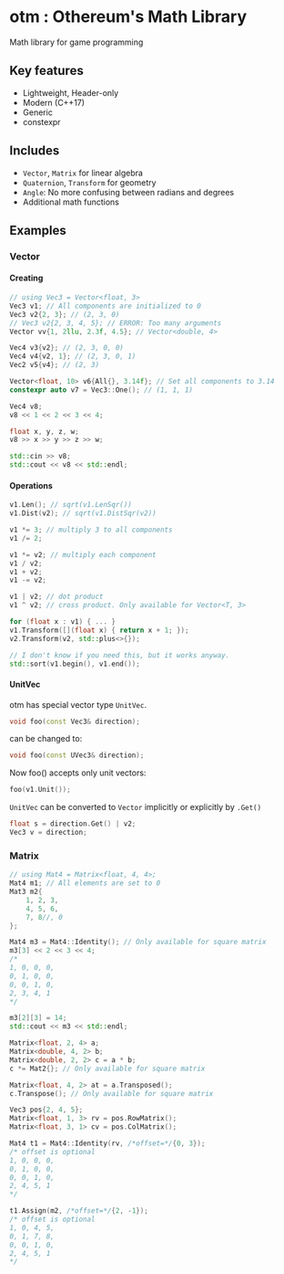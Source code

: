 # otm : Othereum's Math Library

Math library for game programming

## Key features

* Lightweight, Header-only
* Modern (C++17)
* Generic
* constexpr

## Includes

* `Vector`, `Matrix` for linear algebra
* `Quaternion`, `Transform` for geometry
* `Angle`: No more confusing between radians and degrees
* Additional math functions

## Examples

### Vector

#### Creating

```cpp
// using Vec3 = Vector<float, 3>
Vec3 v1; // All components are initialized to 0
Vec3 v2{2, 3}; // (2, 3, 0)
// Vec3 v2{2, 3, 4, 5}; // ERROR: Too many arguments
Vector vv{1, 2llu, 2.3f, 4.5}; // Vector<double, 4>

Vec4 v3{v2}; // (2, 3, 0, 0)
Vec4 v4{v2, 1}; // (2, 3, 0, 1)
Vec2 v5{v4}; // (2, 3)

Vector<float, 10> v6{All{}, 3.14f}; // Set all components to 3.14
constexpr auto v7 = Vec3::One(); // (1, 1, 1)

Vec4 v8;
v8 << 1 << 2 << 3 << 4;

float x, y, z, w;
v8 >> x >> y >> z >> w;

std::cin >> v8;
std::cout << v8 << std::endl;
```

#### Operations

```cpp
v1.Len(); // sqrt(v1.LenSqr())
v1.Dist(v2); // sqrt(v1.DistSqr(v2))

v1 *= 3; // multiply 3 to all components
v1 /= 2;

v1 *= v2; // multiply each component
v1 / v2;
v1 + v2;
v1 -= v2;

v1 | v2; // dot product
v1 ^ v2; // cross product. Only available for Vector<T, 3>

for (float x : v1) { ... }
v1.Transform([](float x) { return x + 1; });
v2.Transform(v2, std::plus<>{});

// I don't know if you need this, but it works anyway.
std::sort(v1.begin(), v1.end());
```

#### UnitVec

otm has special vector type `UnitVec`.

```cpp
void foo(const Vec3& direction);
```

can be changed to:

```cpp
void foo(const UVec3& direction);
```

Now foo() accepts only unit vectors:

```cpp
foo(v1.Unit());
```

`UnitVec` can be converted to `Vector` implicitly or explicitly by `.Get()`

```cpp
float s = direction.Get() | v2;
Vec3 v = direction;
```

### Matrix

```cpp
// using Mat4 = Matrix<float, 4, 4>;
Mat4 m1; // All elements are set to 0
Mat3 m2{
    1, 2, 3,
    4, 5, 6,
    7, 8//, 0
};

Mat4 m3 = Mat4::Identity(); // Only available for square matrix
m3[3] << 2 << 3 << 4;
/*
1, 0, 0, 0,
0, 1, 0, 0,
0, 0, 1, 0,
2, 3, 4, 1
*/

m3[2][3] = 14;
std::cout << m3 << std::endl;

Matrix<float, 2, 4> a;
Matrix<double, 4, 2> b;
Matrix<double, 2, 2> c = a * b;
c *= Mat2{}; // Only available for square matrix

Matrix<float, 4, 2> at = a.Transposed();
c.Transpose(); // Only available for square matrix

Vec3 pos{2, 4, 5};
Matrix<float, 1, 3> rv = pos.RowMatrix();
Matrix<float, 3, 1> cv = pos.ColMatrix();

Mat4 t1 = Mat4::Identity(rv, /*offset=*/{0, 3});
/* offset is optional
1, 0, 0, 0,
0, 1, 0, 0,
0, 0, 1, 0,
2, 4, 5, 1
*/

t1.Assign(m2, /*offset=*/{2, -1});
/* offset is optional
1, 0, 4, 5,
0, 1, 7, 8,
0, 0, 1, 0,
2, 4, 5, 1
*/
```
